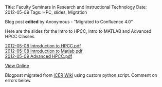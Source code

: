 Title: Faculty Seminars in Research and Instructional Technology
Date: 2012-05-08
Tags: HPC, slides, Migration

Blog post **edited** by Anonymous \- "Migrated to Confluence 4.0"

Here are the slides for the Intro to HPCC, Intro to MATLAB and Advanced HPCC
Classes.

[2012-05-08 Introduction to HPCC.pdf](./images/2012-05-08_Introduction_to_HPCC.pdf)  
[2012-05-08 Introduction to Matlab.pdf](./images/2012-05-08_Introduction_to_Matlab.pdf)  
[2012-05-09 Advanced HPCC.pdf](./images/2012-05-09_Advanced_HPCC.pdf)

[View
Online](https://wiki.hpcc.msu.edu/display/~colbrydi@msu.edu/2012/05/08/Faculty+Seminars+in+Research+and+Instructional+Technology)

Blogpost migrated from [ICER Wiki](https://wiki.hpcc.msu.edu/display/~colbrydi@msu.edu/2012/05/08/Faculty+Seminars+in+Research+and+Instructional+Technology) using custom python script. Comment on errors below.
